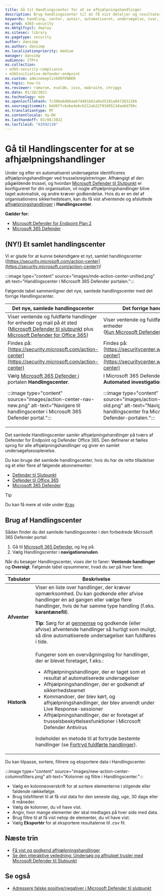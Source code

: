 ```yaml
---
title: Gå til Handlingscenter for at se afhjælpningshandlinger
description: Brug handlingscenter til at få vist detaljer og resultater efter en automatisk undersøgelse
keywords: handling, center, autoir, automatiseret, undersøgelse, svar, afhjælpning
ms.prod: m365-security
ms.mktglfcycl: deploy
ms.sitesec: library
ms.pagetype: security
author: dansimp
ms.author: dansimp
ms.localizationpriority: medium
manager: dansimp
audience: ITPro
ms.collection:
- m365-security-compliance
- m365initiative-defender-endpoint
ms.custom: admindeeplinkDEFENDER
ms.topic: how-to
ms.reviewer: ramarom, evaldm, isco, mabraitm, chriggs
ms.date: 01/28/2021
ms.technology: mde
ms.openlocfilehash: 7c300a6d66ae67d481b61a0a35101a0472031266
ms.sourcegitcommit: bdd6ffc6ebe4e6cb212ab22793d9513dae6d798c
ms.translationtype: MT
ms.contentlocale: da-DK
ms.lasthandoff: 03/08/2022
ms.locfileid: "63592130"
---
```

# <a name="visit-the-action-center-to-see-remediation-actions"></a>Gå til Handlingscenter for at se afhjælpningshandlinger

Under og efter en automatiseret undersøgelse identificeres afhjælpningshandlinger ved trusselsregistreringer. Afhængigt af den pågældende trussel, og hvordan [Microsoft Defender til Slutpunkt](/windows/security/threat-protection) er konfigureret for din organisation, vil nogle afhjælpningshandlinger blive taget automatisk, og andre kræver godkendelse. Hvis du er en del af organisationens sikkerhedsteam, kan du få vist afventende og afsluttede [afhjælpningshandlinger](manage-auto-investigation.md#remediation-actions) i **Handlingscenter**.


**Gælder for:**
- [Microsoft Defender for Endpoint Plan 2](https://go.microsoft.com/fwlink/p/?linkid=2154037)
- [Microsoft 365 Defender](https://go.microsoft.com/fwlink/?linkid=2118804)

## <a name="new-a-unified-action-center"></a>(NY!) Et samlet handlingscenter


Vi er glade for at kunne bekendtgøre et nyt, samlet handlingscenter ([https://security.microsoft.com/action-center](https://security.microsoft.com/action-center))!

:::image type="content" source="images/mde-action-center-unified.png" alt-text="Handlingscenter i Microsoft 365 Defender portalen.":::

Følgende tabel sammenligner det nye, samlede handlingscenter med det forrige Handlingscenter.

|Det nye, samlede handlingscenter  |Det forrige handlingscenter  |
|---------|---------|
|Viser ventende og fuldførte handlinger for enheder og mail på ét sted <br/>([Microsoft Defender til slutpunkt](microsoft-defender-endpoint.md) plus [Microsoft Defender for Office 365](/microsoft-365/security/office-365-security/office-365-atp))|Viser ventende og fuldførte handlinger for enheder <br/> ([Kun Microsoft Defender til slutpunkt](microsoft-defender-endpoint.md) )   |
|Findes på:<br/>[https://security.microsoft.com/action-center](https://security.microsoft.com/action-center)         |Findes på:<br/>[https://securitycenter.windows.com/action-center](https://securitycenter.windows.com/action-center)     |
| Vælg <a href="https://go.microsoft.com/fwlink/p/?linkid=2077139" target="_blank">Microsoft 365 Defender i</a> portalen **Handlingscenter**. <p>:::image type="content" source="images/action-center-nav-new.png" alt-text="Navigere til handlingscenter i Microsoft 365 Defender portal."::: | I Microsoft 365 Defender skal du vælge **Automated investigationsAction** >  **center**. <p>:::image type="content" source="images/action-center-nav-old.png" alt-text="Navigere til handlingscenter fra Microsoft 365 Defender-portalen.":::  |

Det samlede Handlingscenter samler afhjælpningshandlinger på tværs af Defender for Endpoint og Defender Office 365. Den definerer et fælles sprog for alle afhjælpningshandlinger og giver en samlet undersøgelsesoplevelse.

Du kan bruge det samlede handlingscenter, hvis du har de rette tilladelser og ét eller flere af følgende abonnementer:

- [Defender til Slutpunkt](microsoft-defender-endpoint.md)
- [Defender til Office 365](/microsoft-365/security/office-365-security/office-365-atp)
- [Microsoft 365 Defender](/microsoft-365/security/mtp/microsoft-threat-protection)

> [!TIP]
> Du kan få mere at vide under [Krav](/microsoft-365/security/mtp/prerequisites).

## <a name="using-the-action-center"></a>Brug af Handlingscenter

Sådan finder du det samlede handlingscenter i den forbedrede Microsoft 365 Defender portal:

1. Gå til <a href="https://go.microsoft.com/fwlink/p/?linkid=2077139" target="_blank">Microsoft 365 Defender,</a> og log på.
2. Vælg Handlingscenter i **navigationsruden**.

Når du besøger Handlingscenter, vises der to faner: **Ventende handlinger** og **Oversigt**. Følgende tabel opsummerer, hvad du ser på hver fane:

|Tabulator|Beskrivelse|
|---|---|
|**Afventer**|Viser en liste over handlinger, der kræver opmærksomhed. Du kan godkende eller afvise handlinger én ad gangen eller vælge flere handlinger, hvis de har samme type handling (f.eks. **karantænefil**). <p> **Tip**: Sørg for at [gennemse](manage-auto-investigation.md) og godkende (eller afvise) afventende handlinger så hurtigt som muligt, så dine automatiserede undersøgelser kan fuldføres i tide.|
|**Historik**|Fungerer som en overvågningslog for handlinger, der er blevet foretaget, f.eks.: <ul><li>Afhjælpningshandlinger, der er taget som et resultat af automatiserede undersøgelser</li><li>Afhjælpningshandlinger, der er godkendt af sikkerhedsteamet</li><li>Kommandoer, der blev kørt, og afhjælpningshandlinger, der blev anvendt under Live Response-sessioner</li><li>Afhjælpningshandlinger, der er foretaget af trusselsbeskyttelsesfunktioner i Microsoft Defender Antivirus</li></ul> <p> Indeholder en metode til at fortryde bestemte handlinger (se [Fortryd fuldførte handlinger](manage-auto-investigation.md#undo-completed-actions)).|

Du kan tilpasse, sortere, filtrere og eksportere data i Handlingscenter.

:::image type="content" source="images/new-action-center-columnsfilters.png" alt-text="Kolonner og filtre i Handlingscenter.":::

- Vælg en kolonneoverskrift for at sortere elementerne i stigende eller faldende rækkefølge.
- Brug tidsfilteret til at få vist data for den seneste dag, uge, 30 dage eller 6 måneder.
- Vælg de kolonner, du vil have vist.
- Angiv, hvor mange elementer der skal medtages på hver side med data.
- Brug filtre til at få vist netop de elementer, du vil have vist.
- Vælg **Eksportér** for at eksportere resultaterne til .csv fil.

## <a name="next-steps"></a>Næste trin

- [Få vist og godkend afhjælpningshandlinger](manage-auto-investigation.md)
- [Se den interaktive vejledning: Undersøg og afhjulpet trusler med Microsoft Defender til Slutpunkt](https://aka.ms/MDATP-IR-Interactive-Guide)

## <a name="see-also"></a>Se også

- [Adressere falske positive/negativer i Microsoft Defender til slutpunkt](defender-endpoint-false-positives-negatives.md)
